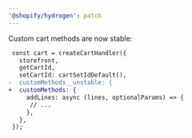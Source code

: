 ```yaml
---
'@shopify/hydrogen': patch
---
```


Custom cart methods are now stable:

```diff
 const cart = createCartHandler({
   storefront,
   getCartId,
   setCartId: cartSetIdDefault(),
-  customMethods__unstable: {
+  customMethods: {
     addLines: async (lines, optionalParams) => {
      // ...
     },
   },
 });
```
